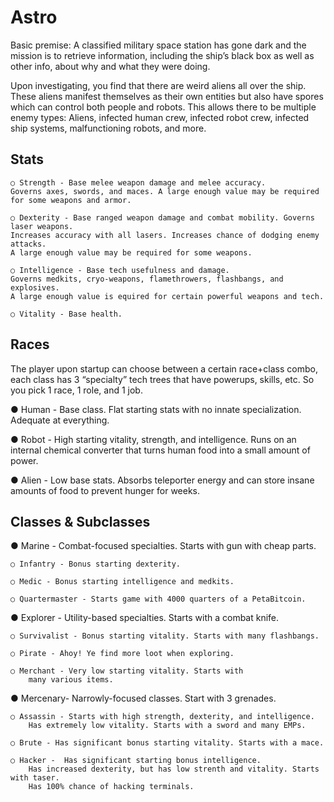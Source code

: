 Astro
====

Basic premise:  A classified military space station has gone dark and the mission is to retrieve information, including the ship’s black box as well as other info, about why and what they were doing.

Upon investigating, you find that there are weird aliens all over the ship.  These aliens manifest themselves as their own entities but also have spores which can control both people and robots.  This allows there to be multiple enemy types: Aliens, infected human crew, infected robot crew, infected ship systems, malfunctioning robots, and more.


Stats
-----
    ○ Strength - Base melee weapon damage and melee accuracy. 
    Governs axes, swords, and maces. A large enough value may be required for some weapons and armor.

    ○ Dexterity - Base ranged weapon damage and combat mobility. Governs laser weapons. 
    Increases accuracy with all lasers. Increases chance of dodging enemy attacks. 
    A large enough value may be required for some weapons.

    ○ Intelligence - Base tech usefulness and damage. 
    Governs medkits, cryo-weapons, flamethrowers, flashbangs, and explosives. 
    A large enough value is equired for certain powerful weapons and tech.

    ○ Vitality - Base health.



Races
-----
The player upon startup can choose between a certain race+class combo, each class has 3 “specialty” tech trees that have powerups, skills, etc.  So you pick 1 race, 1 role, and 1 job.

● Human - Base class. Flat starting stats with no innate specialization. Adequate at everything. 

● Robot - High starting vitality, strength, and intelligence. Runs on an internal chemical converter that turns human food into a small amount of power.

● Alien - Low base stats. Absorbs teleporter energy and can store insane amounts of food to prevent hunger for weeks.


Classes & Subclasses 
--------------------
● Marine - Combat-focused specialties. Starts with gun with cheap parts. 

    ○ Infantry - Bonus starting dexterity. 

    ○ Medic - Bonus starting intelligence and medkits. 

    ○ Quartermaster - Starts game with 4000 quarters of a PetaBitcoin.


● Explorer - Utility-based specialties. Starts with a combat knife.

    ○ Survivalist - Bonus starting vitality. Starts with many flashbangs.

    ○ Pirate - Ahoy! Ye find more loot when exploring. 

    ○ Merchant - Very low starting vitality. Starts with 
        many various items. 


● Mercenary- Narrowly-focused classes. Start with 3 grenades.

    ○ Assassin - Starts with high strength, dexterity, and intelligence.
        Has extremely low vitality. Starts with a sword and many EMPs. 

    ○ Brute - Has significant bonus starting vitality. Starts with a mace. 

    ○ Hacker -  Has significant starting bonus intelligence. 
        Has increased dexterity, but has low strenth and vitality. Starts with taser. 
        Has 100% chance of hacking terminals.
